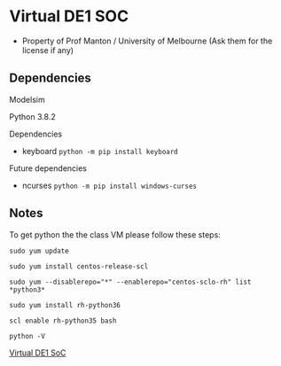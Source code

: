 # Virtual DE1 SOC

- Property of Prof Manton / University of Melbourne (Ask them for the license if any) 
 

## Dependencies 

Modelsim

Python 3.8.2

Dependencies  
- keyboard
`python -m pip install keyboard`


Future dependencies
- ncurses
`python -m pip install windows-curses`

## Notes

To get python the the class VM please follow these steps:

`sudo yum update`

`sudo yum install centos-release-scl`

`sudo yum --disablerepo="*" --enablerepo="centos-sclo-rh" list *python3*`

`sudo yum install rh-python36`

`scl enable rh-python35 bash`

`python -V`


[Virtual DE1 SoC](/images/screen.png)
